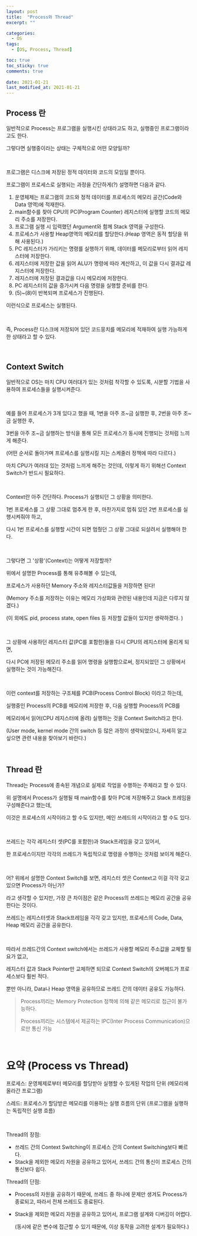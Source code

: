 ```yaml
---
layout: post
title:  "Process와 Thread"
excerpt: ""

categories:
  - OS
tags:
  - [OS, Process, Thread]

toc: true
toc_sticky: true
comments: true
 
date: 2021-01-21
last_modified_at: 2021-01-21
---
```

## Process 란

일반적으로 Process는 프로그램을 실행시킨 상태라고도 하고, 실행중인 프로그램이라고도 한다.

그렇다면 실행중이라는 상태는 구체적으로 어떤 모양일까?

<br>

프로그램은 디스크에 저장된 정적 데이터와 코드의 모임일 뿐이다.

프로그램이 프로세스로 실행되는 과정을 간단하게(?) 설명하면 다음과 같다.

1. 운영체제는 프로그램의 코드와 정적 데이터를 프로세스의 메모리 공간(Code와 Data 영역)에 적재한다.
2. main함수를 찾아 CPU의 PC(Program Counter) 레지스터에 실행할 코드의 메모리 주소를 저장한다.
3. 프로그램 실행 시 입력했던 Argument와 함께 Stack 영역을 구성한다.
4. 프로세스가 사용할 Heap영역의 메모리를 할당한다.(Heap 영역은 동적 할당을 위해 사용된다.)
5. PC 레지스터가 가리키는 명령를 실행하기 위해, 데이터를 메모리로부터 읽어 레지스터에 저장한다.
6. 레지스터에 저장한 값을 읽어 ALU가 명령에 따라 계산하고, 이 값을 다시 결과값 레지스터에 저장한다.
7. 레지스터에 저장된 결과값을 다시 메모리에 저장한다.
8. PC 레지스터의 값을 증가시켜 다음 명령을 실행할 준비를 한다.
9. (5)~(8)이 반복되며 프로세스가 진행된다.

이런식으로 프로세스는 실행된다.

<br>

즉, Process란 디스크에 저장되어 있던 코드뭉치를 메모리에 적재하여 실행 가능하게 한 상태라고 할 수 있다.

<br>

## Context Switch

일반적으로 OS는 마치 CPU 여러대가 있는 것처럼 착각할 수 있도록, 시분할 기법을 사용하여 프로세스들을 실행시켜준다.

<br>

예를 들어 프로세스가 3개 있다고 했을 때, 1번을 아주 조~금 실행한 후, 2번을 아주 조~금 실행한 후,

3번을 아주 조~금 실행하는 방식을 통해 모든 프로세스가 동시에 진행되는 것처럼 느끼게 해준다.

(어떤 순서로 돌아가며 프로세스를 실행시킬 지는 스케줄러 정책에 따라 다르다.)

마치 CPU가 여러대 있는 것처럼 느끼게 해주는 것인데, 이렇게 하기 위해선 Context Switch가 반드시 필요하다.

<br>

Context란 아주 간단하다. Process가 실행되던 그 상황을 의미한다.

1번 프로세스를 그 상황 그대로 멈추게 한 후, 마찬가지로 멈춰 있던 2번 프로세스를 실행시켜줘야 하고,

다시 1번 프로세스를 실행할 시간이 되면 멈췄던 그 상황 그대로 되살려서 실행해야 한다.

<br>

그렇다면 그 '상황'(Context)는 어떻게 저장할까?

위에서 설명한 Process를 통해 유추해볼 수 있는데, 

프로세스가 사용하던 Memory 주소와 레지스터값들을 저장하면 된다!

(Memory 주소를 저장하는 이유는 메모리 가상화와 관련된 내용인데 지금은 다루지 않겠다.)

(이 외에도 pid, process state, open files 등 저장할 값들이 있지만 생략하겠다. )

<br>

그 상황에 사용하던 레지스터 값(PC를 포함한)들을 다시 CPU의 레지스터에 올리게 되면,

다시 PC에 저장된 메모리 주소를 읽어 명령을 실행함으로써, 정지되었던 그 상황에서 실행하는 것이 가능해진다.

<br>

이런 context를 저장하는 구조체를 PCB(Process Control Block) 이라고 하는데, 

실행중인 Process의 PCB를 메모리에 저장한 후, 다음 실행할 Process의 PCB를 

메모리에서 읽어(CPU 레지스터에 올려) 실행하는 것을 Context Switch라고 한다.

(User mode, kernel mode 간의 switch 등 많은 과정이 생략되었으니, 자세히 알고 싶으면 관련 내용을 찾아보기 바란다.)

<br>

## Thread 란

Thread는 Process에 종속된 개념으로 실제로 작업을 수행하는 주체라고 할 수 있다.

위 설명에서 Process가 실행될 때 main함수를 찾아 PC에 저장해주고 Stack 프레임을 구성해준다고 했는데,

이것은 프로세스의 시작이라고 할 수도 있지만, 메인 쓰레드의 시작이라고 할 수도 있다.

<br>

쓰레드는 각각 레지스터 셋(PC를 포함한)과 Stack프레임을 갖고 있어서, 

한 프로세스이지만 각각의 쓰레드가 독립적으로 명령을 수행하는 것처럼 보이게 해준다.

<br>

어? 위에서 설명한 Context Switch를 보면, 레지스터 셋은 Context고 이걸 각각 갖고 있으면 Process가 아닌가?

라고 생각할 수 있지만, 가장 큰 차이점은 같은 Process의 쓰레드는 메모리 공간을 공유한다는 것이다.

쓰레드는 레지스터셋과 Stack프레임을 각각 갖고 있지만, 프로세스의 Code, Data, Heap 메모리 공간을 공유한다.

<br>

따라서 쓰레드간의 Context switch에서는 쓰레드가 사용할 메모리 주소값을 교체할 필요가 없고,

레지스터 값과 Stack Pointer만 교체하면 되므로 Context Switch의 오버헤드가 프로세스보다 훨씬 적다.

뿐만 아니라, Data나 Heap 영역을 공유하므로 쓰레드 간의 데이터 공유도 가능하다.

> Process끼리는 Memory Protection 정책에 의해 같은 메모리로 접근이 불가능하다. 
>
> Process끼리는 시스템에서 제공하는 IPC(Inter Process Communication)으로만 통신 가능

<br>

# 요약 (Process vs Thread)

프로세스: 운영체제로부터 메모리를 할당받아 실행할 수 있게된 작업의 단위 (메모리에 올라간 프로그램)

스레드: 프로세스가 할당받은 메모리를 이용하는 실행 흐름의 단위 (프로그램을 실행하는 독립적인 실행 흐름)

<br>

Thread의 장점:

- 쓰레드 간의 Context Switching이 프로세스 간의 Context Switching보다 빠르다.
- Stack을 제외한 메모리 자원을 공유하고 있어서, 쓰레드 간의 통신이 프로세스 간의 통신보다 쉽다.

Thread의 단점:

- Process의 자원을 공유하기 때문에, 쓰레드 중 하나에 문제만 생겨도 Process가 종료되고, 따라서 전체 쓰레드도 종료된다.

- Stack을 제외한 메모리 자원을 공유하고 있어서, 프로그램 설계와 디버깅이 어렵다. 

  (동시에 같은 변수에 접근할 수 있기 때문에, 이상 동작을 고려한 설계가 필요하다.)

